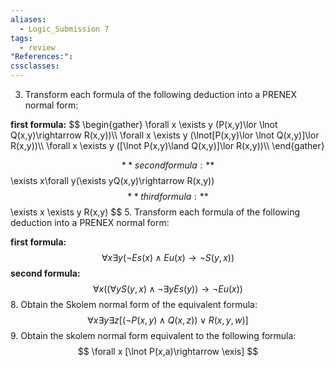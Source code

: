 ```yaml
---
aliases:
  - Logic_Submission 7
tags:
  - review
"References:": 
cssclasses:
---
```

3.  Transform each formula of the following deduction into a PRENEX normal form:

**first formula:**
$$
\begin{gather}
\forall x \exists y (P(x,y)\lor \lnot Q(x,y)\rightarrow R(x,y))\\\\
\forall x \exists y (\lnot[P(x,y)\lor \lnot Q(x,y)]\lor R(x,y))\\\\
\forall x \exists y ([\lnot P(x,y)\land  Q(x,y)]\lor R(x,y))\\\\
\end{gather}

$$
**second formula:**
$$
\exists x\forall y(\exists yQ(x,y)\rightarrow R(x,y))
$$
**third formula:**
$$
\exists x \exists y R(x,y)
$$
5. Transform each formula of the following deduction into a PRENEX normal form:

**first formula:**
$$
\forall x \exists y(\lnot Es(x)\land Eu(x) \rightarrow \lnot S(y,x))
$$
**second formula:**
$$
\forall x ((\forall y S(y,x) \land \lnot \exists yEs(y))\rightarrow \lnot Eu(x))
$$
8. Obtain the Skolem normal form of the equivalent formula: 
$$
\forall x \exists y \exists z [(\lnot P(x,y)\land Q(x,z))\lor R(x,y,w)]
$$
9. Obtain the skolem normal form equivalent to the following formula: 
$$
\forall x [\lnot P(x,a)\rightarrow \exis]
$$